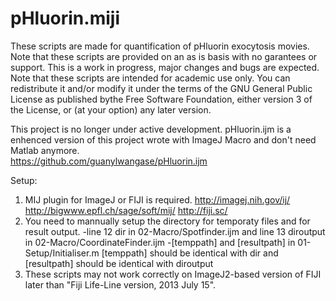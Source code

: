 # pHluorin.miji
These scripts are made for quantification of pHluorin exocytosis movies.
Note that these scripts are provided on an as is basis with no garantees or support. This is a work in progress, major changes and bugs are expected.
Note that these scripts are intended for academic use only. You can redistribute it and/or modify it under the terms of the GNU General Public License as published bythe Free Software Foundation, either version 3 of the License, or (at your option) any later version.

This project is no longer under active development. pHluorin.ijm is a enhenced version of this project wrote with ImageJ Macro and don't need Matlab anymore.  
https://github.com/guanylwangase/pHluorin.ijm

Setup:
1. MIJ plugin for ImageJ or FIJI is required.
http://imagej.nih.gov/ij/ 
http://bigwww.epfl.ch/sage/soft/mij/ 
http://fiji.sc/ 
2. You need to mannually setup the directory for temporaty files and for result output.
-line 12 dir in 02-Macro/Spotfinder.ijm and line 13 diroutput in 02-Macro/CoordinateFinder.ijm 
-[temppath] and [resultpath] in 01-Setup/Initialiser.m 
[temppath] should be identical with dir and [resultpath] should be identical with diroutput 
3. These scripts may not work correctly on ImageJ2-based version of FIJI later than "Fiji Life-Line version, 2013 July 15".
